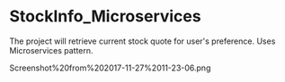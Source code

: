 # StockInfo_Microservices
The project will retrieve current stock quote for user's preference. Uses Microservices pattern.

Screenshot%20from%202017-11-27%2011-23-06.png
